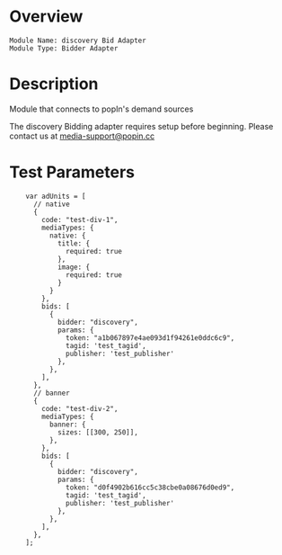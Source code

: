 # Overview

```
Module Name: discovery Bid Adapter
Module Type: Bidder Adapter
```

# Description

Module that connects to popIn's demand sources

The discovery Bidding adapter requires setup before beginning. Please contact us at <media-support@popin.cc>

# Test Parameters
```
    var adUnits = [
      // native
      {
        code: "test-div-1",
        mediaTypes: {
          native: {
            title: {
              required: true
            },
            image: {
              required: true
            }
          }
        },
        bids: [
          {
            bidder: "discovery",
            params: {
              token: "a1b067897e4ae093d1f94261e0ddc6c9",
              tagid: 'test_tagid',
              publisher: 'test_publisher'
            },
          },
        ],
      },
      // banner
      {
        code: "test-div-2",
        mediaTypes: {
          banner: {
            sizes: [[300, 250]],
          },
        },
        bids: [
          {
            bidder: "discovery",
            params: {
              token: "d0f4902b616cc5c38cbe0a08676d0ed9",
              tagid: 'test_tagid',
              publisher: 'test_publisher'
            },
          },
        ],
      },
    ];
```
